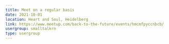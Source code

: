 ```yaml
---
title: Meet on a regular basis
date: 2021-10-01
location: Heart and Soul, Heidelberg
link: https://www.meetup.com/back-to-the-future/events/hmcmfpyccnbcb/
usergroup: smalltalkrn
type: usergroup
---
```

